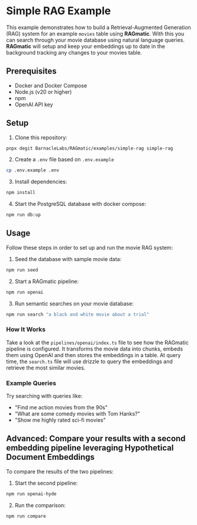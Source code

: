 # Simple RAG Example

This example demonstrates how to build a Retrieval-Augmented Generation (RAG) system for an example `movies` table using **RAGmatic**. With this you can search through your movie database using natural language queries. **RAGmatic** will setup and keep your embeddings up to date in the background tracking any changes to your movies table.

## Prerequisites

- Docker and Docker Compose
- Node.js (v20 or higher)
- npm
- OpenAI API key

## Setup

1. Clone this repository:

```bash
pnpx degit BarnacleLabs/RAGmatic/examples/simple-rag simple-rag
```

2. Create a `.env` file based on `.env.example`

```bash
cp .env.example .env
```

3. Install dependencies:

```bash
npm install
```

4. Start the PostgreSQL database with docker compose:

```bash
npm run db:up
```

## Usage

Follow these steps in order to set up and run the movie RAG system:

1. Seed the database with sample movie data:

```bash
npm run seed
```

2. Start a RAGmatic pipeline:

```bash
npm run openai
```

3. Run semantic searches on your movie database:

```bash
npm run search "a black and white movie about a trial"
```

### How It Works

Take a look at the `pipelines/openai/index.ts` file to see how the RAGmatic pipeline is configured. It transforms the movie data into chunks, embeds them using OpenAI and then stores the embeddings in a table. At query time, the `search.ts` file will use drizzle to query the embeddings and retrieve the most similar movies.

### Example Queries

Try searching with queries like:

- "Find me action movies from the 90s"
- "What are some comedy movies with Tom Hanks?"
- "Show me highly rated sci-fi movies"

## Advanced: Compare your results with a second embedding pipeline leveraging Hypothetical Document Embeddings

To compare the results of the two pipelines:

1. Start the second pipeline:

```bash
npm run openai-hyde
```

2. Run the comparison:

```bash
npm run compare
```
